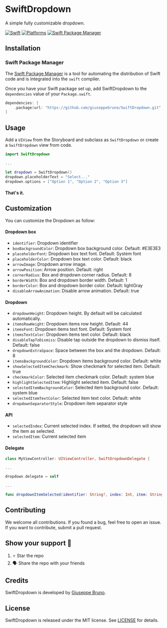 # SwiftDropdown

A simple fully customizable dropdown.

[![Swift](https://img.shields.io/badge/Swift-5-orange)](https://img.shields.io/badge/Swift-5-orange)
[![Platforms](https://img.shields.io/badge/Platforms-iOS-yellowgreen)](https://img.shields.io/badge/Platforms-iOS-yellowgreen)
[![Swift Package Manager](https://img.shields.io/badge/SwiftPackageManager-Compatible-brightgreen)](https://img.shields.io/badge/SwiftPackageManager-Compatible-brightgreen)

## Installation

### Swift Package Manager

The [Swift Package Manager](https://swift.org/package-manager/) is a tool for automating the distribution of Swift code and is integrated into the `swift` compiler. 

Once you have your Swift package set up, add SwiftDropdown to the `dependencies` value of your `Package.swift`.

```swift
dependencies: [
    .package(url: "https://github.com/giuseppebruno/SwiftDropdown.git", .upToNextMajor(from: "1.0.0"))
]
```

## Usage

Add a `UIView` from the Storyboard and subclass as `SwiftDropdown` or create a `SwiftDropdown` view from code.

```swift
import SwiftDropdown

...

let dropdown = SwiftDropdown()
dropdown.placeholderText = "Select..."
dropdown.options = ["Option 1", "Option 2", "Option 3"]
```

#### That's it.

## Customization

You can customize the Dropdown as follow:

#### Dropdown box

- `identifier`: Dropdown identifier
- `boxBackgroundColor`: Dropdown box background color. Default: #E3E3E3
- `placeholderFont`: Dropdown box text font. Default: System font
- `placeholderColor`: Dropdown box text color. Default: black
- `arrowImage`: Dropdown arrow image.
- `arrowPosition`: Arrow position. Default: right
- `cornerRadius`: Box and dropdown corner radius. Default: 8
- `borderWidth`: Box and dropdown border width. Default: 1
- `borderColor`: Box and dropdown border color. Default: lightGray
- `disableArrowAnimation`: Disable arrow animation. Default: true

#### Dropdown

- `dropdownHeight`: Dropdown height. By default will be calculated automatically.
- `itemsRowHeight`: Dropdown items row height. Default: 44
- `itemsFont`: Dropdown items text font. Default: System font
- `itemsTextColor`: Dropdown items text color. Default: black
- `disableTapToDismiss`: Disable tap outside the dropdown to dismiss itself. Default: false
- `dropdownExtraSpace`: Space between the box and the dropdown. Default: 8
- `itemsBackgroundColor`: Dropdown items background color. Default: white
- `showSelectedItemCheckmark`: Show checkmark for selected item. Default: true
- `checkmarkColor`: Selected item checkmark color. Default: system blue
- `highlightSelectedItem`: Highlight selected item. Default: false
- `selectedItemBackgroundColor`: Selected item background color. Default: system blue
- `selectedItemTextColor`: Selected item text color. Default: white
- `dropdownSeparatorStyle`: Dropdown item separator style

#### API

- `selectedIndex`: Current selected index. If setted, the dropdown will show the item as selected.
- `selectedItem`: Current selected item

#### Delegate

```swift
class MyViewController: UIViewController, SwiftDropdownDelegate {

...

dropdown.delegate = self

...

func dropdownItemSelected(identifier: String?, index: Int, item: String) {}

```

## Contributing

We welcome all contributions. If you found a bug, feel free to open an issue. If you want to contribute, submit a pull request.

## Show your support 💪

1. ⭐️ Star the repo
2. 🗣 Share the repo with your friends

## Credits

SwiftDropdown is developed by [Giuseppe Bruno](https://github.com/giuseppebruno).

## License

SwiftDropdown is released under the MIT license. See [LICENSE](https://github.com/giuseppebruno/SwiftDropdown/blob/master/LICENSE) for details.
